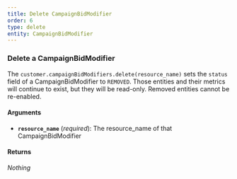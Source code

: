 ```yaml
---
title: Delete CampaignBidModifier
order: 6
type: delete
entity: CampaignBidModifier
---
```


### Delete a CampaignBidModifier

The `customer.campaignBidModifiers.delete(resource_name)` sets the `status` field of a CampaignBidModifier to `REMOVED`. Those entities and their metrics will continue to exist, but they will be read-only. Removed entities cannot be re-enabled.

#### Arguments

- **`resource_name`** (_required_): The resource_name of that CampaignBidModifier

#### Returns

_Nothing_
